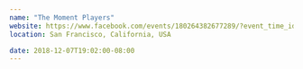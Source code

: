 ```yaml
---
name: "The Moment Players"
website: https://www.facebook.com/events/180264382677289/?event_time_id=180264392677288
location: San Francisco, California, USA

date: 2018-12-07T19:02:00-08:00
---
```

